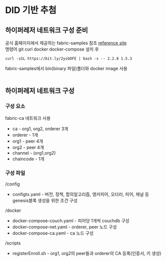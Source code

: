 # DID 기반 추첨

## 하이퍼레저 네트워크 구성 준비
공식 홈페이지에서 제공하는 fabric-samples 참조 [reference site](https://hyperledger-fabric.readthedocs.io/en/release-2.2/getting_started.html#)  
명령어 git curl docker docker-compose 설치 후

    curl -sSL https://bit.ly/2ysbOFE | bash -s -- 2.2.8 1.5.3  

fabric-samples에서 bin(binary 파일)폴더와 docker image 사용  
<br>

## 하이퍼레저 네트워크 구성 
### 구성 요소
fabric-ca 네트워크 사용  
- ca - org1, org2, orderer 3개  
- orderer - 1개  
- org1 - peer 4개  
- org2 - peer 4개  
- channel - (org1,org2)  
- chaincode - 1개  
  
### 구성 파일
/config  
- configtx.yaml - 버전, 정책, 합의알고리즘, 앵커피어, 오더러, 피어, 채널 등 genesis블록 생성을 위한 조건 구성  
  
/docker  
- docker-compose-couch.yaml - 피어당 1개씩 couchdb 구성  
- docker-compose-net.yaml - orderer, peer 노드 구성  
- docker-compose-ca.yaml - ca 노드 구성  
  
/scripts  
- registerEnroll.sh - org1, org2의 peer들과 orderer의 CA 등록(인증서, 키 생성)  

